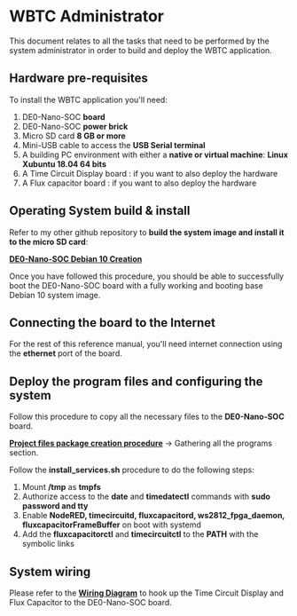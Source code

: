 # WBTC Administrator

This document relates to all the tasks that need to be performed by the system administrator in order to build and deploy the WBTC application.

## Hardware pre-requisites
To install the WBTC application you'll need:

1. DE0-Nano-SOC **board**
2. DE0-Nano-SOC **power brick**
3. Micro SD card **8 GB or more**
4. Mini-USB cable to access the **USB Serial terminal**
5. A building PC environment with either a **native or virtual machine**:  **Linux Xubuntu 18.04 64 bits**
6. A Time Circuit Display board : if you want to also deploy the hardware
7. A Flux capacitor board : if you want to also deploy the hardware

## Operating System build & install
Refer to my other github repository to **build the system image and install it to the micro SD card**:

[**DE0-Nano-SOC Debian 10 Creation**](https://github.com/lochej/DE0_Nano_Soc_Debian10)

Once you have followed this procedure, you should be able to successfully boot the DE0-Nano-SOC board with a fully working and booting base Debian 10 system image.

## Connecting the board to the Internet

For the rest of this reference manual, you'll need internet connection using the **ethernet** port of the board.

## Deploy the program files and configuring the system

Follow this procedure to copy all the necessary files to the **DE0-Nano-SOC** board.

[**Project files package creation procedure**](../../README.md) -> Gathering all the programs section.


Follow the **install_services.sh** procedure to do the following steps:
1. Mount **/tmp** as **tmpfs**
2. Authorize access to the **date** and **timedatectl** commands with **sudo password and tty**
3. Enable **NodeRED, timecircuitd, fluxcapacitord, ws2812_fpga_daemon, fluxcapacitorFrameBuffer** on boot with systemd
4. Add the **fluxcapacitorctl** and **timecircuitctl** to the **PATH** with the symbolic links


## System wiring

Please refer to the [**Wiring Diagram**](../Specs_and_Design/Wiring_Diagram_WBTC.pdf) to hook up the Time Circuit Display and Flux Capacitor to the DE0-Nano-SOC board.